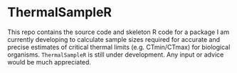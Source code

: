 # ThermalSampleR

This repo contains the source code and skeleton R code for a package I am currently developing to calculate sample sizes required for accurate and precise estimates of critical thermal limits (e.g. CTmin/CTmax) for biological organisms. `ThermalSampleR` is still under development. Any input or advice would be much appreciated. 
